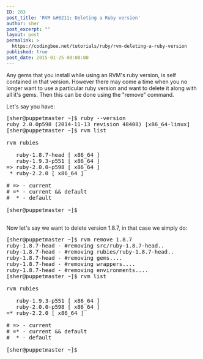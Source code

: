 ```yaml
---
ID: 283
post_title: 'RVM &#8211; Deleting a Ruby version'
author: sher
post_excerpt: ""
layout: post
permalink: >
  https://codingbee.net/tutorials/ruby/rvm-deleting-a-ruby-version
published: true
post_date: 2015-01-25 00:00:00
---
```

Any gems that you install while using an RVM's ruby version, is self contained in that version. However there may come a time when you no longer want to use a particular ruby version and want to delete it along with all it's gems. Then this can be done using the "remove" command. 


Let's say you have:

<pre>
[sher@puppetmaster ~]$ ruby --version
ruby 2.0.0p598 (2014-11-13 revision 48408) [x86_64-linux]
[sher@puppetmaster ~]$ rvm list

rvm rubies

   ruby-1.8.7-head [ x86_64 ]
   ruby-1.9.3-p551 [ x86_64 ]
=> ruby-2.0.0-p598 [ x86_64 ]
 * ruby-2.2.0 [ x86_64 ]

# => - current
# =* - current && default
#  * - default

[sher@puppetmaster ~]$

</pre>

Now let's say we want to delete version 1.8.7, in that case we simply do:


<pre>
[sher@puppetmaster ~]$ rvm remove 1.8.7
ruby-1.8.7-head - #removing src/ruby-1.8.7-head..
ruby-1.8.7-head - #removing rubies/ruby-1.8.7-head..
ruby-1.8.7-head - #removing gems....
ruby-1.8.7-head - #removing wrappers....
ruby-1.8.7-head - #removing environments....
[sher@puppetmaster ~]$ rvm list

rvm rubies

   ruby-1.9.3-p551 [ x86_64 ]
   ruby-2.0.0-p598 [ x86_64 ]
=* ruby-2.2.0 [ x86_64 ]

# => - current
# =* - current && default
#  * - default

[sher@puppetmaster ~]$
</pre>